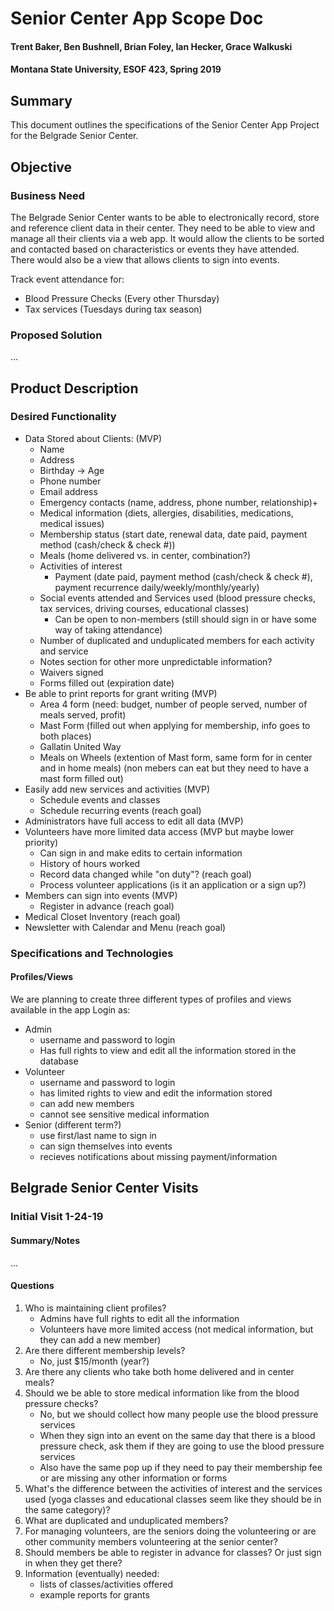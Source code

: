 # Senior Center App Scope Doc
#### Trent Baker, Ben Bushnell, Brian Foley, Ian Hecker, Grace Walkuski
#### Montana State University, ESOF 423, Spring 2019

## Summary
This document outlines the specifications of the Senior Center App Project for the Belgrade Senior Center.

## Objective

### Business Need
The Belgrade Senior Center wants to be able to electronically record, store and reference client data in their center. They need to be able to view and manage all their clients via a web app. It would allow the clients to be sorted and contacted based on characteristics or events they have attended. There would also be a view that allows clients to sign into events. 

Track event attendance for:
- Blood Pressure Checks (Every other Thursday)
- Tax services (Tuesdays during tax season)

### Proposed Solution
...

## Product Description

### Desired Functionality
- Data Stored about Clients: (MVP)
  - Name
  - Address
  - Birthday -> Age
  - Phone number
  - Email address
  - Emergency contacts (name, address, phone number, relationship)+
  - Medical information (diets, allergies, disabilities, medications, medical issues)
  - Membership status (start date, renewal data, date paid, payment method (cash/check & check #))
  - Meals (home delivered vs. in center, combination?)
  - Activities of interest 
    - Payment (date paid, payment method (cash/check & check #), payment recurrence daily/weekly/monthly/yearly)
  - Social events attended and Services used (blood pressure checks, tax services, driving courses, educational classes)
    - Can be open to non-members (still should sign in or have some way of taking attendance)
  - Number of duplicated and unduplicated members for each activity and service
  - Notes section for other more unpredictable information?
  - Waivers signed
  - Forms filled out (expiration date)
- Be able to print reports for grant writing (MVP)
  - Area 4 form (need: budget, number of people served, number of meals served, profit)
  - Mast Form (filled out when applying for membership, info goes to both places)
  - Gallatin United Way
  - Meals on Wheels (extention of Mast form, same form for in center and in home meals) (non mebers can eat but they need to have a mast form filled out)
- Easily add new services and activities (MVP)
  - Schedule events and classes
  - Schedule recurring events (reach goal)
- Administrators have full access to edit all data (MVP)
- Volunteers have more limited data access (MVP but maybe lower priority)
  - Can sign in and make edits to certain information
  - History of hours worked
  - Record data changed while "on duty"? (reach goal)
  - Process volunteer applications (is it an application or a sign up?)
- Members can sign into events (MVP)
  - Register in advance (reach goal)
- Medical Closet Inventory (reach goal)
- Newsletter with Calendar and Menu (reach goal)

### Specifications and Technologies
#### Profiles/Views
We are planning to create three different types of profiles and views available in the app
Login as:
- Admin
  - username and password to login
  - Has full rights to view and edit all the information stored in the database
- Volunteer
  - username and password to login
  - has limited rights to view and edit the information stored
  - can add new members
  - cannot see sensitive medical information
- Senior (different term?)
  - use first/last name to sign in
  - can sign themselves into events
  - recieves notifications about missing payment/information                        

## Belgrade Senior Center Visits
### Initial Visit 1-24-19
#### Summary/Notes
...
#### Questions
1. Who is maintaining client profiles? 
   - Admins have full rights to edit all the information
   - Volunteers have more limited access (not medical information, but they can add a new member)
2. Are there different membership levels?
   - No, just $15/month (year?)
3. Are there any clients who take both home delivered and in center meals?
4. Should we be able to store medical information like from the blood pressure checks?
   - No, but we should collect how many people use the blood pressure services
   - When they sign into an event on the same day that there is a blood pressure check, ask them if they are going to use the blood pressure services
   - Also have the same pop up if they need to pay their membership fee or are missing any other information or forms
5. What's the difference between the activities of interest and the services used (yoga classes and educational classes seem like they should be in the same category)?
6. What are duplicated and unduplicated members?
7. For managing volunteers, are the seniors doing the volunteering or are other community members volunteering at the senior center?
8. Should members be able to register in advance for classes? Or just sign in when they get there?
9.  Information (eventually) needed:
	- lists of classes/activities offered
	- example reports for grants
	



